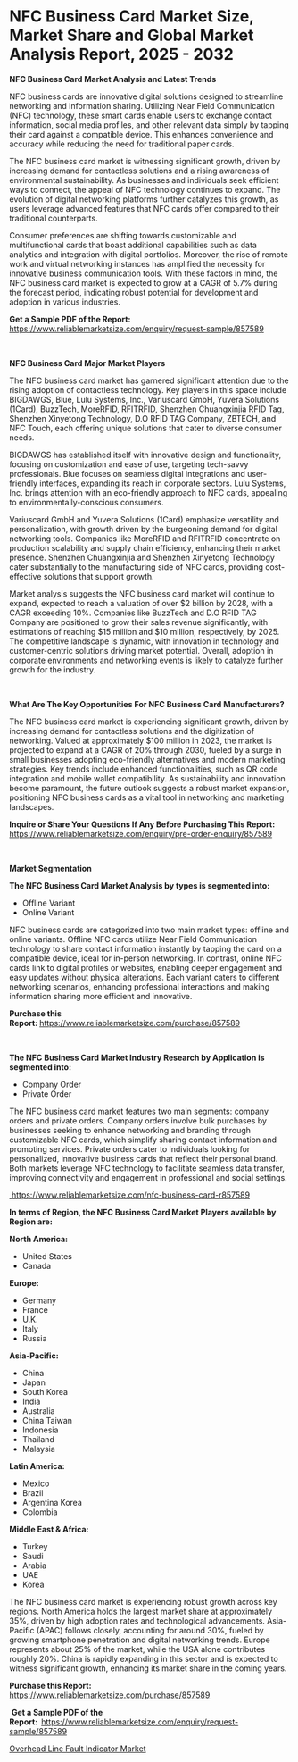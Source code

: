 <p><h1>NFC Business Card Market Size, Market Share and Global Market Analysis Report, 2025 - 2032</h1></p><p><strong>NFC Business Card Market Analysis and Latest Trends</strong></p>
<p><p>NFC business cards are innovative digital solutions designed to streamline networking and information sharing. Utilizing Near Field Communication (NFC) technology, these smart cards enable users to exchange contact information, social media profiles, and other relevant data simply by tapping their card against a compatible device. This enhances convenience and accuracy while reducing the need for traditional paper cards.</p><p>The NFC business card market is witnessing significant growth, driven by increasing demand for contactless solutions and a rising awareness of environmental sustainability. As businesses and individuals seek efficient ways to connect, the appeal of NFC technology continues to expand. The evolution of digital networking platforms further catalyzes this growth, as users leverage advanced features that NFC cards offer compared to their traditional counterparts.</p><p>Consumer preferences are shifting towards customizable and multifunctional cards that boast additional capabilities such as data analytics and integration with digital portfolios. Moreover, the rise of remote work and virtual networking instances has amplified the necessity for innovative business communication tools. With these factors in mind, the NFC business card market is expected to grow at a CAGR of 5.7% during the forecast period, indicating robust potential for development and adoption in various industries.</p></p>
<p><strong>Get a Sample PDF of the Report:&nbsp;</strong> <a href="https://www.reliablemarketsize.com/enquiry/request-sample/857589?utm_campaign=3165&utm_medium=2&utm_source=Github&utm_content=ia&utm_term=10042025&utm_id=nfc-business-card">https://www.reliablemarketsize.com/enquiry/request-sample/857589</a></p>
<p>&nbsp;</p>
<p><strong>NFC Business Card Major Market Players</strong></p>
<p><p>The NFC business card market has garnered significant attention due to the rising adoption of contactless technology. Key players in this space include BIGDAWGS, Blue, Lulu Systems, Inc., Variuscard GmbH, Yuvera Solutions (1Card), BuzzTech, MoreRFID, RFITRFID, Shenzhen Chuangxinjia RFID Tag, Shenzhen Xinyetong Technology, D.O RFID TAG Company, ZBTECH, and NFC Touch, each offering unique solutions that cater to diverse consumer needs.</p><p>BIGDAWGS has established itself with innovative design and functionality, focusing on customization and ease of use, targeting tech-savvy professionals. Blue focuses on seamless digital integrations and user-friendly interfaces, expanding its reach in corporate sectors. Lulu Systems, Inc. brings attention with an eco-friendly approach to NFC cards, appealing to environmentally-conscious consumers.</p><p>Variuscard GmbH and Yuvera Solutions (1Card) emphasize versatility and personalization, with growth driven by the burgeoning demand for digital networking tools. Companies like MoreRFID and RFITRFID concentrate on production scalability and supply chain efficiency, enhancing their market presence. Shenzhen Chuangxinjia and Shenzhen Xinyetong Technology cater substantially to the manufacturing side of NFC cards, providing cost-effective solutions that support growth.</p><p>Market analysis suggests the NFC business card market will continue to expand, expected to reach a valuation of over $2 billion by 2028, with a CAGR exceeding 10%. Companies like BuzzTech and D.O RFID TAG Company are positioned to grow their sales revenue significantly, with estimations of reaching $15 million and $10 million, respectively, by 2025. The competitive landscape is dynamic, with innovation in technology and customer-centric solutions driving market potential. Overall, adoption in corporate environments and networking events is likely to catalyze further growth for the industry.</p></p>
<p>&nbsp;</p>
<p><strong>What Are The Key Opportunities For NFC Business Card Manufacturers?</strong></p>
<p><p>The NFC business card market is experiencing significant growth, driven by increasing demand for contactless solutions and the digitization of networking. Valued at approximately $100 million in 2023, the market is projected to expand at a CAGR of 20% through 2030, fueled by a surge in small businesses adopting eco-friendly alternatives and modern marketing strategies. Key trends include enhanced functionalities, such as QR code integration and mobile wallet compatibility. As sustainability and innovation become paramount, the future outlook suggests a robust market expansion, positioning NFC business cards as a vital tool in networking and marketing landscapes.</p></p>
<p><strong>Inquire or Share Your Questions If Any Before Purchasing This Report:</strong> <a href="https://www.reliablemarketsize.com/enquiry/pre-order-enquiry/857589?utm_campaign=3165&utm_medium=2&utm_source=Github&utm_content=ia&utm_term=10042025&utm_id=nfc-business-card">https://www.reliablemarketsize.com/enquiry/pre-order-enquiry/857589</a></p>
<p>&nbsp;</p>
<p><strong>Market Segmentation</strong></p>
<p><strong>The NFC Business Card Market Analysis by types is segmented into:</strong></p>
<p><ul><li>Offline Variant</li><li>Online Variant</li></ul></p>
<p><p>NFC business cards are categorized into two main market types: offline and online variants. Offline NFC cards utilize Near Field Communication technology to share contact information instantly by tapping the card on a compatible device, ideal for in-person networking. In contrast, online NFC cards link to digital profiles or websites, enabling deeper engagement and easy updates without physical alterations. Each variant caters to different networking scenarios, enhancing professional interactions and making information sharing more efficient and innovative.</p></p>
<p><strong>Purchase this Report:&nbsp;</strong><a href="https://www.reliablemarketsize.com/purchase/857589?utm_campaign=3165&utm_medium=2&utm_source=Github&utm_content=ia&utm_term=10042025&utm_id=nfc-business-card">https://www.reliablemarketsize.com/purchase/857589</a></p>
<p>&nbsp;</p>
<p><strong>The NFC Business Card Market Industry Research by Application is segmented into:</strong></p>
<p><ul><li>Company Order</li><li>Private Order</li></ul></p>
<p><p>The NFC business card market features two main segments: company orders and private orders. Company orders involve bulk purchases by businesses seeking to enhance networking and branding through customizable NFC cards, which simplify sharing contact information and promoting services. Private orders cater to individuals looking for personalized, innovative business cards that reflect their personal brand. Both markets leverage NFC technology to facilitate seamless data transfer, improving connectivity and engagement in professional and social settings.</p></p>
<p><a href="https://www.reliablemarketsize.com/nfc-business-card-r857589?utm_campaign=3165&utm_medium=2&utm_source=Github&utm_content=ia&utm_term=10042025&utm_id=nfc-business-card">&nbsp;https://www.reliablemarketsize.com/nfc-business-card-r857589</a></p>
<p><strong>In terms of Region, the NFC Business Card Market Players available by Region are:</strong></p>
<p>
    <p> <strong> North America: </strong>
        <ul>
            <li>United States</li>
            <li>Canada</li>
        </ul>
        </p> 
    <p> <strong> Europe: </strong>
        <ul>
            <li>Germany</li>
            <li>France</li>
            <li>U.K.</li>
            <li>Italy</li>
            <li>Russia</li>
        </ul>
        </p> 
    <p> <strong> Asia-Pacific: </strong>
        <ul>
            <li>China</li>
            <li>Japan</li>
            <li>South Korea</li>
            <li>India</li>
            <li>Australia</li>
            <li>China Taiwan</li>
            <li>Indonesia</li>
            <li>Thailand</li>
            <li>Malaysia</li>
        </ul>
        </p> 
    <p> <strong> Latin America: </strong>
        <ul>
            <li>Mexico</li>
            <li>Brazil</li>
            <li>Argentina Korea</li>
            <li>Colombia</li>
        </ul>
        </p> 
    <p> <strong> Middle East & Africa: </strong>
        <ul>
            <li>Turkey</li>
            <li>Saudi</li>
            <li>Arabia</li>
            <li>UAE</li>
            <li>Korea</li>
        </ul>
    </p>
    </p>
<p><p>The NFC business card market is experiencing robust growth across key regions. North America holds the largest market share at approximately 35%, driven by high adoption rates and technological advancements. Asia-Pacific (APAC) follows closely, accounting for around 30%, fueled by growing smartphone penetration and digital networking trends. Europe represents about 25% of the market, while the USA alone contributes roughly 20%. China is rapidly expanding in this sector and is expected to witness significant growth, enhancing its market share in the coming years.</p></p>
<p><strong>Purchase this Report: </strong><a href="https://www.reliablemarketsize.com/purchase/857589?utm_campaign=3165&utm_medium=2&utm_source=Github&utm_content=ia&utm_term=10042025&utm_id=nfc-business-card">https://www.reliablemarketsize.com/purchase/857589</a></p>
<p>&nbsp;<strong>Get a Sample PDF of the Report:&nbsp;&nbsp;</strong><a href="https://www.reliablemarketsize.com/enquiry/request-sample/857589?utm_campaign=3165&utm_medium=2&utm_source=Github&utm_content=ia&utm_term=10042025&utm_id=nfc-business-card">https://www.reliablemarketsize.com/enquiry/request-sample/857589</a></p>
<p><strong></strong></p>
<p><p><a href="https://github.com/suebabuhai/Market-Research-Report-List-1/blob/main/overhead-line-fault-indicator-market.md?utm_campaign=3165&utm_medium=2&utm_source=Github&utm_content=ia&utm_term=10042025&utm_id=nfc-business-card">Overhead Line Fault Indicator Market</a></p></p>